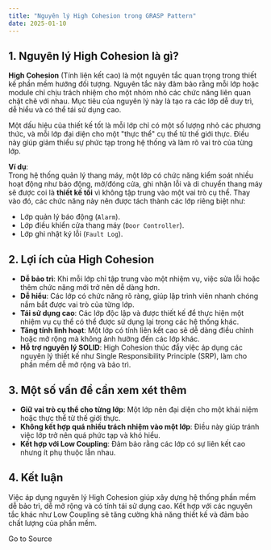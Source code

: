 ```yaml
---
title: "Nguyên lý High Cohesion trong GRASP Pattern"
date: 2025-01-10
---
```


## 1\. Nguyên lý High Cohesion là gì?

**High Cohesion** (Tính liên kết cao) là một nguyên tắc quan trọng trong thiết kế phần mềm hướng đối tượng. Nguyên tắc này đảm bảo rằng mỗi lớp hoặc module chỉ chịu trách nhiệm cho một nhóm nhỏ các chức năng liên quan chặt chẽ với nhau. Mục tiêu của nguyên lý này là tạo ra các lớp dễ duy trì, dễ hiểu và có thể tái sử dụng cao.

Một dấu hiệu của thiết kế tốt là mỗi lớp chỉ có một số lượng nhỏ các phương thức, và mỗi lớp đại diện cho một "thực thể" cụ thể từ thế giới thực. Điều này giúp giảm thiểu sự phức tạp trong hệ thống và làm rõ vai trò của từng lớp.

**Ví dụ**:  
Trong hệ thống quản lý thang máy, một lớp có chức năng kiểm soát nhiều hoạt động như báo động, mở/đóng cửa, ghi nhận lỗi và di chuyển thang máy sẽ được coi là **thiết kế tồi** vì không tập trung vào một vai trò cụ thể. Thay vào đó, các chức năng này nên được tách thành các lớp riêng biệt như:

- Lớp quản lý báo động (`Alarm`).
- Lớp điều khiển cửa thang máy (`Door Controller`).
- Lớp ghi nhật ký lỗi (`Fault Log`).

## 2\. Lợi ích của High Cohesion

- **Dễ bảo trì**: Khi mỗi lớp chỉ tập trung vào một nhiệm vụ, việc sửa lỗi hoặc thêm chức năng mới trở nên dễ dàng hơn.
- **Dễ hiểu**: Các lớp có chức năng rõ ràng, giúp lập trình viên nhanh chóng nắm bắt được vai trò của từng lớp.
- **Tái sử dụng cao**: Các lớp độc lập và được thiết kế để thực hiện một nhiệm vụ cụ thể có thể được sử dụng lại trong các hệ thống khác.
- **Tăng tính linh hoạt**: Một lớp có tính liên kết cao sẽ dễ dàng điều chỉnh hoặc mở rộng mà không ảnh hưởng đến các lớp khác.
- **Hỗ trợ nguyên lý SOLID**: High Cohesion thúc đẩy việc áp dụng các nguyên lý thiết kế như Single Responsibility Principle (SRP), làm cho phần mềm dễ mở rộng và bảo trì.

## 3\. Một số vấn đề cần xem xét thêm

- **Giữ vai trò cụ thể cho từng lớp**: Một lớp nên đại diện cho một khái niệm hoặc thực thể từ thế giới thực.
- **Không kết hợp quá nhiều trách nhiệm vào một lớp**: Điều này giúp tránh việc lớp trở nên quá phức tạp và khó hiểu.
- **Kết hợp với Low Coupling**: Đảm bảo rằng các lớp có sự liên kết cao nhưng ít phụ thuộc lẫn nhau.

## 4\. Kết luận

Việc áp dụng nguyên lý High Cohesion giúp xây dựng hệ thống phần mềm dễ bảo trì, dễ mở rộng và có tính tái sử dụng cao. Kết hợp với các nguyên tắc khác như Low Coupling sẽ tăng cường khả năng thiết kế và đảm bảo chất lượng của phần mềm.

Go to Source

